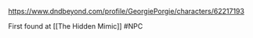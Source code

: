 https://www.dndbeyond.com/profile/GeorgiePorgie/characters/62217193

First found at [[The Hidden Mimic]]
#NPC